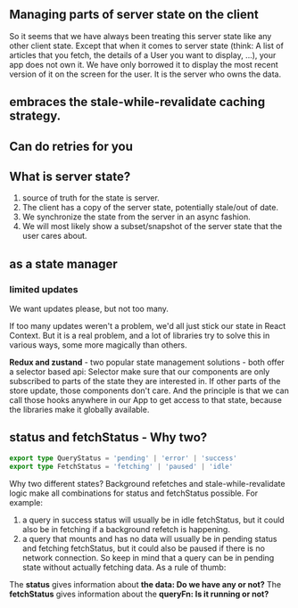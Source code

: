 ## Managing parts of server state on the client

So it seems that we have always been treating this server state like any other client state. Except that when it comes to server state (think: A list of articles that you fetch, the details of a User you want to display, ...), your app does not own it. We have only borrowed it to display the most recent version of it on the screen for the user. It is the server who owns the data.

## embraces the stale-while-revalidate caching strategy.

## Can do retries for you


## What is server state?

1. source of truth for the state is server.
2. The client has a copy of the server state, potentially stale/out of date.
3. We synchronize the state from the server in an async fashion.
4. We will most likely show a subset/snapshot of the server state that the user cares about.


## as a state manager

### limited updates

We want updates please, but not too many.

If too many updates weren't a problem, we'd all just stick our state in React Context. But it is a real problem, and a lot of libraries try to solve this in various ways, some more magically than others. 

**Redux and zustand** - two popular state management solutions - both offer a selector based api:
Selector make sure that our components are only subscribed to parts of the state they are interested in. If other parts of the store update, those components don't care. And the principle is that we can call those hooks anywhere in our App to get access to that state, because the libraries make it globally available.

## status and fetchStatus - Why two?

```ts
export type QueryStatus = 'pending' | 'error' | 'success'
export type FetchStatus = 'fetching' | 'paused' | 'idle'
```

Why two different states?
Background refetches and stale-while-revalidate logic make all combinations for status and fetchStatus possible. For example:

1. a query in success status will usually be in idle fetchStatus, but it could also be in fetching if a background refetch is happening.
1. a query that mounts and has no data will usually be in pending status and fetching fetchStatus, but it could also be paused if there is no network connection.
So keep in mind that a query can be in pending state without actually fetching data. As a rule of thumb:

The **status** gives information about **the data: Do we have any or not?**
The **fetchStatus** gives information about the **queryFn: Is it running or not?**
